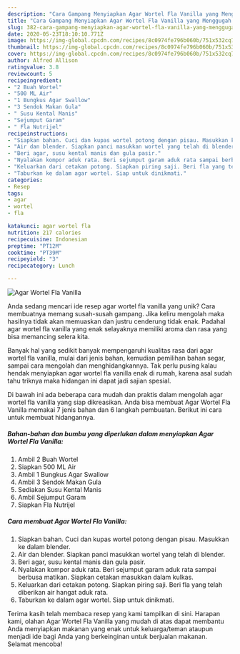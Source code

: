 ```yaml
---
description: "Cara Gampang Menyiapkan Agar Wortel Fla Vanilla yang Menggugah Selera"
title: "Cara Gampang Menyiapkan Agar Wortel Fla Vanilla yang Menggugah Selera"
slug: 382-cara-gampang-menyiapkan-agar-wortel-fla-vanilla-yang-menggugah-selera
date: 2020-05-23T18:10:10.771Z
image: https://img-global.cpcdn.com/recipes/8c0974fe796b060b/751x532cq70/agar-wortel-fla-vanilla-foto-resep-utama.jpg
thumbnail: https://img-global.cpcdn.com/recipes/8c0974fe796b060b/751x532cq70/agar-wortel-fla-vanilla-foto-resep-utama.jpg
cover: https://img-global.cpcdn.com/recipes/8c0974fe796b060b/751x532cq70/agar-wortel-fla-vanilla-foto-resep-utama.jpg
author: Alfred Allison
ratingvalue: 3.8
reviewcount: 5
recipeingredient:
- "2 Buah Wortel"
- "500 ML Air"
- "1 Bungkus Agar Swallow"
- "3 Sendok Makan Gula"
- " Susu Kental Manis"
- "Sejumput Garam"
- " Fla Nutrijel"
recipeinstructions:
- "Siapkan bahan. Cuci dan kupas wortel potong dengan pisau. Masukkan ke dalam blender."
- "Air dan blender. Siapkan panci masukkan wortel yang telah di blender."
- "Beri agar, susu kental manis dan gula pasir."
- "Nyalakan kompor aduk rata. Beri sejumput garam aduk rata sampai berbusa matikan. Siapkan cetakan masukkan dalam kulkas."
- "Keluarkan dari cetakan potong. Siapkan piring saji. Beri fla yang telah diberikan air hangat aduk rata."
- "Taburkan ke dalam agar wortel. Siap untuk dinikmati."
categories:
- Resep
tags:
- agar
- wortel
- fla

katakunci: agar wortel fla 
nutrition: 217 calories
recipecuisine: Indonesian
preptime: "PT12M"
cooktime: "PT39M"
recipeyield: "3"
recipecategory: Lunch

---
```



![Agar Wortel Fla Vanilla](https://img-global.cpcdn.com/recipes/8c0974fe796b060b/751x532cq70/agar-wortel-fla-vanilla-foto-resep-utama.jpg)

Anda sedang mencari ide resep agar wortel fla vanilla yang unik? Cara membuatnya memang susah-susah gampang. Jika keliru mengolah maka hasilnya tidak akan memuaskan dan justru cenderung tidak enak. Padahal agar wortel fla vanilla yang enak selayaknya memiliki aroma dan rasa yang bisa memancing selera kita.

Banyak hal yang sedikit banyak mempengaruhi kualitas rasa dari agar wortel fla vanilla, mulai dari jenis bahan, kemudian pemilihan bahan segar, sampai cara mengolah dan menghidangkannya. Tak perlu pusing kalau hendak menyiapkan agar wortel fla vanilla enak di rumah, karena asal sudah tahu triknya maka hidangan ini dapat jadi sajian spesial.




Di bawah ini ada beberapa cara mudah dan praktis dalam mengolah agar wortel fla vanilla yang siap dikreasikan. Anda bisa membuat Agar Wortel Fla Vanilla memakai 7 jenis bahan dan 6 langkah pembuatan. Berikut ini cara untuk membuat hidangannya.

<!--inarticleads1-->

##### Bahan-bahan dan bumbu yang diperlukan dalam menyiapkan Agar Wortel Fla Vanilla:

1. Ambil 2 Buah Wortel
1. Siapkan 500 ML Air
1. Ambil 1 Bungkus Agar Swallow
1. Ambil 3 Sendok Makan Gula
1. Sediakan  Susu Kental Manis
1. Ambil Sejumput Garam
1. Siapkan  Fla Nutrijel




<!--inarticleads2-->

##### Cara membuat Agar Wortel Fla Vanilla:

1. Siapkan bahan. Cuci dan kupas wortel potong dengan pisau. Masukkan ke dalam blender.
1. Air dan blender. Siapkan panci masukkan wortel yang telah di blender.
1. Beri agar, susu kental manis dan gula pasir.
1. Nyalakan kompor aduk rata. Beri sejumput garam aduk rata sampai berbusa matikan. Siapkan cetakan masukkan dalam kulkas.
1. Keluarkan dari cetakan potong. Siapkan piring saji. Beri fla yang telah diberikan air hangat aduk rata.
1. Taburkan ke dalam agar wortel. Siap untuk dinikmati.




Terima kasih telah membaca resep yang kami tampilkan di sini. Harapan kami, olahan Agar Wortel Fla Vanilla yang mudah di atas dapat membantu Anda menyiapkan makanan yang enak untuk keluarga/teman ataupun menjadi ide bagi Anda yang berkeinginan untuk berjualan makanan. Selamat mencoba!
